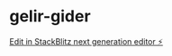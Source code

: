# gelir-gider

[Edit in StackBlitz next generation editor ⚡️](https://stackblitz.com/~/github.com/tankur/gelir-gider)